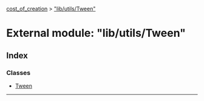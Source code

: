 [cost_of_creation](../README.md) > ["lib/utils/Tween"](../modules/_lib_utils_tween_.md)

# External module: "lib/utils/Tween"

## Index

### Classes

* [Tween](../classes/_lib_utils_tween_.tween.md)

---

